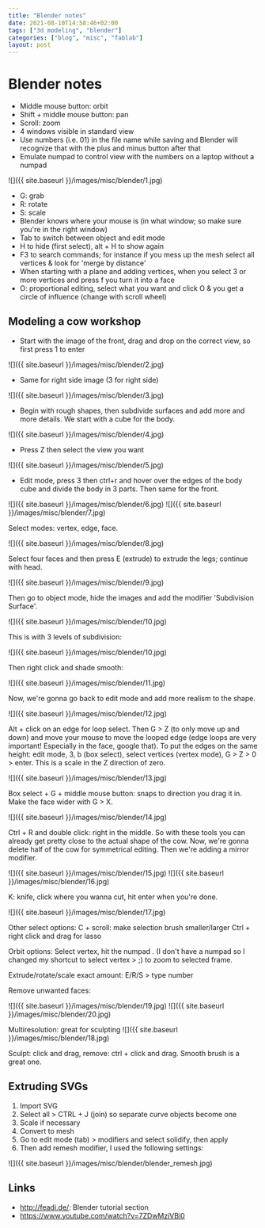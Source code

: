 ```yaml
---
title: "Blender notes"
date: 2021-08-10T14:58:46+02:00
tags: ["3d modeling", "blender"]
categories: ["blog", "misc", "fablab"]
layout: post
---
```


# Blender notes
- Middle mouse button: orbit
- Shift + middle mouse button: pan
- Scroll: zoom
- 4 windows visible in standard view
- Use numbers (i.e. 01) in the file name while saving and Blender will recognize that with the plus and minus button after that 
- Emulate numpad to control view with the numbers on a laptop without a numpad

![]({{ site.baseurl }}/images/misc/blender/1.jpg)

- G: grab
- R: rotate
- S: scale
- Blender knows where your mouse is (in what window; so make sure you're in the right window)
- Tab to switch between object and edit mode
- H to hide (first select), alt + H to show again
- F3 to search commands; for instance if you mess up the mesh select all vertices & look for 'merge by distance'
- When starting with a plane and adding vertices, when you select 3 or more vertices and press f you turn it into a face
- O: proportional editing, select what you want and click O & you get a circle of influence (change with scroll wheel)

## Modeling a cow workshop
- Start with the image of the front, drag and drop on the correct view, so first press 1 to enter 

![]({{ site.baseurl }}/images/misc/blender/2.jpg)

- Same for right side image (3 for right side)

![]({{ site.baseurl }}/images/misc/blender/3.jpg)

- Begin with rough shapes, then subdivide surfaces and add more and more details. We start with a cube for the body.

![]({{ site.baseurl }}/images/misc/blender/4.jpg)

- Press Z then select the view you want

![]({{ site.baseurl }}/images/misc/blender/5.jpg)

- Edit mode, press 3 then ctrl+r and hover over the edges of the body cube and divide the body in 3 parts. Then same for the front.

<div markdown="1" class="row-2">
![]({{ site.baseurl }}/images/misc/blender/6.jpg)
![]({{ site.baseurl }}/images/misc/blender/7.jpg)
</div>

Select modes: vertex, edge, face.
<div markdown="1" class="row-3">
![]({{ site.baseurl }}/images/misc/blender/8.jpg)
</div>

Select four faces and then press E (extrude) to extrude the legs; continue with head.

![]({{ site.baseurl }}/images/misc/blender/9.jpg)

Then go to object mode, hide the images and add the modifier 'Subdivision Surface'.

![]({{ site.baseurl }}/images/misc/blender/10.jpg)

This is with 3 levels of subdivision:

![]({{ site.baseurl }}/images/misc/blender/10.jpg)

Then right click and shade smooth:

![]({{ site.baseurl }}/images/misc/blender/11.jpg)

Now, we're gonna go back to edit mode and add more realism to the shape.

![]({{ site.baseurl }}/images/misc/blender/12.jpg)

Alt + click on an edge for loop select. Then G > Z (to only move up and down) and move your mouse to move the looped edge (edge loops are very important! Especially in the face, google that). To put the edges on the same height: edit mode, 3, b (box select), select vertices (vertex mode), G > Z > 0 > enter. This is a scale in the Z direction of zero. 

![]({{ site.baseurl }}/images/misc/blender/13.jpg)

Box select + G + middle mouse button: snaps to direction you drag it in. Make the face wider with G > X.

![]({{ site.baseurl }}/images/misc/blender/14.jpg)

Ctrl + R and double click: right in the middle. So with these tools you can already get pretty close to the actual shape of the cow.
Now, we're gonna delete half of the cow for symmetrical editing. Then we're adding a mirror modifier. 

![]({{ site.baseurl }}/images/misc/blender/15.jpg)
![]({{ site.baseurl }}/images/misc/blender/16.jpg)

K: knife, click where you wanna cut, hit enter when you're done.

<div markdown="1" class="row-2">
![]({{ site.baseurl }}/images/misc/blender/17.jpg)
</div>

Other select options:
C + scroll: make selection brush smaller/larger
Ctrl + right click and drag for lasso

Orbit options:
Select vertex, hit the numpad . (I don't have a numpad so I changed my shortcut to select vertex > ;) to zoom to selected frame.

Extrude/rotate/scale exact amount: E/R/S > type number

Remove unwanted faces:

<div markdown="1" class="row-2">
![]({{ site.baseurl }}/images/misc/blender/19.jpg)
![]({{ site.baseurl }}/images/misc/blender/20.jpg)
</div>

Multiresolution: great for sculpting
![]({{ site.baseurl }}/images/misc/blender/18.jpg)

Sculpt: click and drag, remove: ctrl + click and drag. Smooth brush is a great one.

## Extruding SVGs
1. Import SVG
2. Select all > CTRL + J (join) so separate curve objects become one
3. Scale if necessary
4. Convert to mesh
5. Go to edit mode (tab) > modifiers and select solidify, then apply
6. Then add remesh modifier, I used the following settings:

![]({{ site.baseurl }}/images/misc/blender/blender_remesh.jpg)


## Links
- <http://feadi.de/>: Blender tutorial section
- <https://www.youtube.com/watch?v=7ZDwMzjVBi0>